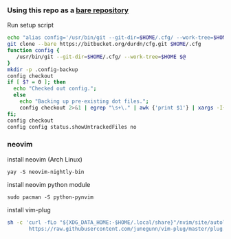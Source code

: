 ### Using this repo as a [bare repository](https://www.atlassian.com/git/tutorials/dotfiles)
Run setup script
```bash
echo "alias config='/usr/bin/git --git-dir=$HOME/.cfg/ --work-tree=$HOME'" >> $HOME/.bashrc
git clone --bare https://bitbucket.org/durdn/cfg.git $HOME/.cfg
function config {
   /usr/bin/git --git-dir=$HOME/.cfg/ --work-tree=$HOME $@
}
mkdir -p .config-backup
config checkout
if [ $? = 0 ]; then
  echo "Checked out config.";
  else
    echo "Backing up pre-existing dot files.";
    config checkout 2>&1 | egrep "\s+\." | awk {'print $1'} | xargs -I{} mv {} .config-backup/{}
fi;
config checkout
config config status.showUntrackedFiles no
```

### neovim
install neovim (Arch Linux)
```
yay -S neovim-nightly-bin
```
install neovim python module
```
sudo pacman -S python-pynvim
```
install vim-plug
```sh
sh -c 'curl -fLo "${XDG_DATA_HOME:-$HOME/.local/share}"/nvim/site/autoload/plug.vim --create-dirs \
       https://raw.githubusercontent.com/junegunn/vim-plug/master/plug.vim'
```
